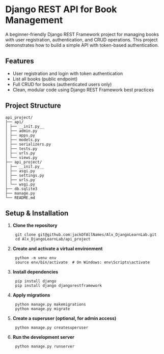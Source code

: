 # Django REST API for Book Management

A beginner-friendly Django REST Framework project for managing books with user registration, authentication, and CRUD operations. This project demonstrates how to build a simple API with token-based authentication.

## Features

- User registration and login with token authentication
- List all books (public endpoint)
- Full CRUD for books (authenticated users only)
- Clean, modular code using Django REST Framework best practices

## Project Structure
```
api_project/ 
├── api/ 
│ ├── __init.py__ 
│ ├── admin.py 
│ ├── apps.py 
│ ├── models.py 
│ ├── serializers.py 
│ ├── tests.py 
│ ├── urls.py 
│ └── views.py 
├── api_project/ 
│ ├── __init.py__ 
│ ├── asgi.py
│ ├── settings.py 
│ ├── urls.py 
│ └── wsgi.py 
├── db.sqlite3 
├── manage.py 
└── README.md
```

## Setup & Installation

1. **Clone the repository**  
   ```shell
    git clone git@github.com:jackOfAllNames/Alx_DjangoLearnLab.git
    cd Alx_DjangoLearnLab/api_project
   ```

2. **Create and activate a virtual environment**  
   ```shell
    python -m venv env
    source env/bin/activate  # On Windows: env\Scripts\activate
   ```

3. **Install dependencies**  
   ```shell
    pip install django
    pip install django djangorestframework
   ```

4. **Apply migrations**  
   ```shell
    python manage.py makemigrations
    python manage.py migrate
   ```

5. **Create a superuser (optional, for admin access)**  
   ```shell
    python manage.py createsuperuser
   ```

6. **Run the development server**  
   ```shell
    python manage.py runserver
   ```
